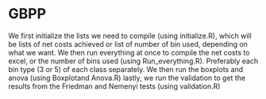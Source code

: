 # GBPP

We first initialize the lists we need to compile (using initialize.R), which will be lists of net costs achieved or list of number of bin used, depending on what we want.
We then run everything at once to compile the net costs to excel, or the number of bins used (using Run_everything.R). Preferably each bin type (3 or 5) of each class separately.
We then run the boxplots and anova (using Boxplotand Anova.R)
lastly, we run the validation to get the results from the Friedman and Nemenyi tests (using validation.R)
